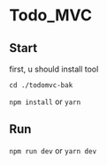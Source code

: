 # Todo_MVC 

## Start

first, u should install tool

`cd ./todomvc-bak`

`npm install` or `yarn`

## Run

`npm run dev` or `yarn dev`